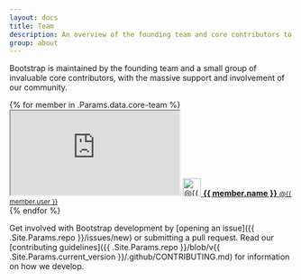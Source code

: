 ```yaml
---
layout: docs
title: Team
description: An overview of the founding team and core contributors to Bootstrap.
group: about
---
```


Bootstrap is maintained by the founding team and a small group of invaluable core contributors, with the massive support and involvement of our community.

<div class="list-group bd-team">
  {% for member in .Params.data.core-team %}
    <div class="list-group-item">
      <iframe class="github-btn" src="https://ghbtns.com/github-btn.html?user={{ member.user }}&amp;type=follow"></iframe>
      <a class="team-member" href="https://github.com/{{ member.user }}">
        <img src="https://secure.gravatar.com/avatar/{{ member.gravatar }}" alt="@{{ member.user }}" width="32" height="32">
        <strong>{{ member.name }}</strong> <small>@{{ member.user }}</small>
      </a>
    </div>
  {% endfor %}
</div>

Get involved with Bootstrap development by [opening an issue]({{ .Site.Params.repo }}/issues/new) or submitting a pull request. Read our [contributing guidelines]({{ .Site.Params.repo }}/blob/v{{ .Site.Params.current_version }}/.github/CONTRIBUTING.md) for information on how we develop.
